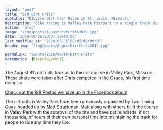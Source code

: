 ```yaml
---
layout: "post"
title: "8/8 Dirt Crits"
subtitle: "Bicycle Dirt Crit Races in St. Louis, Missouri"
description: "Bike racing in Valley Park Missouri on a single track dirt course"
active: "blog"
image: "/img/posts/AugustDirtCrits2019.jpg"
date: '2019-09-26T20:07:23+00:00'
last_modified_at: '2024-05-15T08:05:00+00:00'
header-img: "/img/posts/AugustDirtCrits2019.jpg"

permalink: "Events/2019/09/88-Dirt-Crits"
categories: [bicycle,event]
---
```

The August 8th dirt crits took us to the crit course in Valley Park, Missouri. These shots were taken after Chris competed in the C race, his first time doing so.

[Check out the 198 Photos we have up in the Facebook album](https://www.facebook.com/media/set/?set=a.1658586314274888)

The dirt crits in Valley Park have been previously organized by Two Timing Guys, headed up by Matt Struckman. Matt along with others built the course in Valley Park with the approval of the city and have put hundreds, if not thousands, of hours of their own personal time into maintaining the track for people to ride any time they like.
